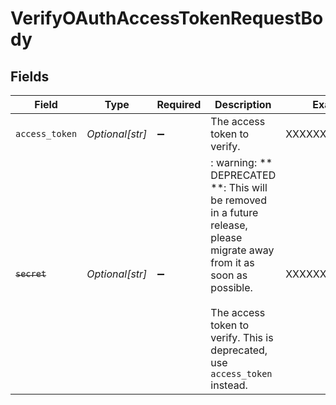 # VerifyOAuthAccessTokenRequestBody


## Fields

| Field                                                                                                                                                                                                | Type                                                                                                                                                                                                 | Required                                                                                                                                                                                             | Description                                                                                                                                                                                          | Example                                                                                                                                                                                              |
| ---------------------------------------------------------------------------------------------------------------------------------------------------------------------------------------------------- | ---------------------------------------------------------------------------------------------------------------------------------------------------------------------------------------------------- | ---------------------------------------------------------------------------------------------------------------------------------------------------------------------------------------------------- | ---------------------------------------------------------------------------------------------------------------------------------------------------------------------------------------------------- | ---------------------------------------------------------------------------------------------------------------------------------------------------------------------------------------------------- |
| `access_token`                                                                                                                                                                                       | *Optional[str]*                                                                                                                                                                                      | :heavy_minus_sign:                                                                                                                                                                                   | The access token to verify.                                                                                                                                                                          | XXXXXXXXXXXXXX                                                                                                                                                                                       |
| ~~`secret`~~                                                                                                                                                                                         | *Optional[str]*                                                                                                                                                                                      | :heavy_minus_sign:                                                                                                                                                                                   | : warning: ** DEPRECATED **: This will be removed in a future release, please migrate away from it as soon as possible.<br/><br/>The access token to verify. This is deprecated, use `access_token` instead. | XXXXXXXXXXXXXX                                                                                                                                                                                       |